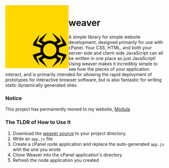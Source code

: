 <img src="./art/weaver_corner.png" width="200px" align="left"/>

# weaver
A simple library for simple website development, designed primarily for use with cPanel.
Your CSS, HTML, and both your server-side and client-side JavaScript can all be written in one place as just JavaScript!
Using weaver makes it incredibly simple to see how the pieces of your application interact,
and is primarily intended for allowing the rapid deployment of prototypes for interactive browser software,
but is also fantastic for writing static  dynamically generated sites.

### Notice

This project has permanently moved to my website, [Modula](https://modula.dev/weaver) 

### The TLDR of How to Use It
1. Download the [weaver source](https://modula.dev/weaver.js) to your project directory.
2. Write an `app.js` file
4. Create a cPanel node application and replace the auto-generated `app.js` with the one you wrote
5. Clone Weaver into the cPanel application's directory 
6. Refresh the node application you created
